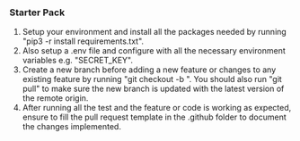 ### Starter Pack
1. Setup your environment and install all the packages needed by running "pip3  -r install requirements.txt".
2. Also setup a .env file and configure with all the necessary environment variables e.g. "SECRET_KEY".
3. Create a new branch before adding a new feature or changes to any existing feature by running "git checkout -b <new branch name>". You should also run "git pull" to make sure the new branch is updated with the latest version of the remote origin.
4. After running all the test and the feature or code is working as expected, ensure to fill the pull request template in the .github folder to document the changes implemented.
